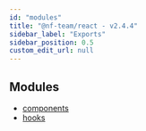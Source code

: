 ```yaml
---
id: "modules"
title: "@nf-team/react - v2.4.4"
sidebar_label: "Exports"
sidebar_position: 0.5
custom_edit_url: null
---
```


## Modules

- [components](modules/components.md)
- [hooks](modules/hooks.md)
